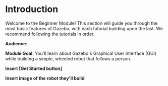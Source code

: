 # Introduction

Welcome to the Beginner Module! This section will guide you through the most basic features of Gazebo, with each tutorial building upon the last. We recommend following the tutorials in order. 

**Audience**: . 

**Module Goal**: You'll learn about Gazebo's Graphical User Interface (GUI) while building a simple, wheeled robot that follows a person.


**Insert [Get Started button]**

**Insert image of the robot they'll build**

